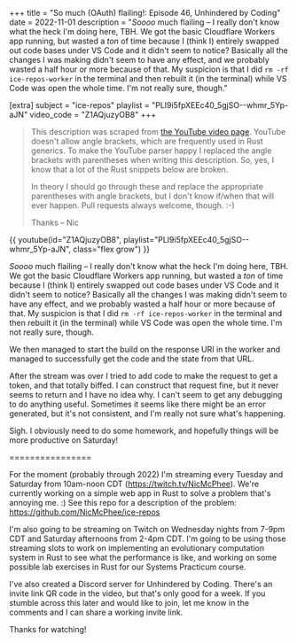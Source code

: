 +++
title = "So much (OAuth) flailing!: Episode 46, Unhindered by Coding"
date = 2022-11-01
description = "_Soooo_ much flailing – I really don't know what the heck I'm doing here, TBH. We got the basic Cloudflare Workers app running, but wasted a _ton_ of time because I (think I) entirely swapped out code bases under VS Code and it didn't seem to notice? Basically all the changes I was making didn't seem to have any effect, and we probably wasted a half hour or more because of that. My suspicion is that I did `rm -rf ice-repos-worker` in the terminal and then rebuilt it (in the terminal) while VS Code was open the whole time. I'm not really sure, though."

[extra]
subject = "ice-repos"
playlist = "PLI9i5fpXEEc40_5gjSO--whmr_5Yp-aJN"
video_code = "Z1AQjuzyOB8"
+++

> This description was scraped from
> [the YouTube video page](https://www.youtube.com/watch?v=Z1AQjuzyOB8&list=PLI9i5fpXEEc40_5gjSO--whmr_5Yp-aJN).
> YouTube doesn't allow angle brackets, which are frequently used
> in Rust generics. To make the YouTube parser happy I replaced the
> angle brackets with parentheses when writing this description.
> So, yes, I know that a lot of the Rust snippets below are broken.
>
> In theory I should go through these and replace
> the appropriate parentheses with angle brackets, but I don't
> know if/when that will ever happen. Pull requests always
> welcome, though. :-)
>
> Thanks – Nic

<div>
 {{ 
    youtube(id="Z1AQjuzyOB8", playlist="PLI9i5fpXEEc40_5gjSO--whmr_5Yp-aJN", class="flex grow")
 }} 
</div>

_Soooo_ much flailing – I really don't know what the heck I'm doing here, TBH. We got the basic Cloudflare Workers app running, but wasted a _ton_ of time because I (think I) entirely swapped out code bases under VS Code and it didn't seem to notice? Basically all the changes I was making didn't seem to have any effect, and we probably wasted a half hour or more because of that. My suspicion is that I did `rm -rf ice-repos-worker` in the terminal and then rebuilt it (in the terminal) while VS Code was open the whole time. I'm not really sure, though.

We then managed to start the build on the response URI in the worker and managed to successfully get the code and the state from that URL.

After the stream was over I tried to add code to make the request to get a token, and that totally biffed. I can construct that request fine, but it never seems to return and I have no idea why. I can't seem to get any debugging to do anything useful. Sometimes it seems like there might be an error generated, but it's not consistent, and I'm really not sure what's happening.

Sigh. I obviously need to do some homework, and hopefully things will be more productive on Saturday!

================

For the moment (probably through 2022) I'm streaming every Tuesday and Saturday from 10am-noon CDT (https://twitch.tv/NicMcPhee). We're currently working on a simple web app in Rust to solve a problem that's annoying me. :) See this repo for a description of the problem: https://github.com/NicMcPhee/ice-repos

I'm also going to be streaming on Twitch on Wednesday nights from 7-9pm CDT and Saturday afternoons from 2-4pm CDT. I'm going to be using those streaming slots to work on implementing an evolutionary computation system in Rust to see what the performance is like, and working on some possible lab exercises in Rust for our Systems Practicum course.

I've also created a Discord server for Unhindered by Coding. There's an invite link QR code in the video, but that's only good for a week. If you stumble across this later and would like to join, let me know in the comments and I can share a working invite link.

Thanks for watching!
